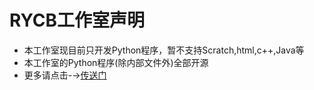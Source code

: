 # RYCB工作室声明
* 本工作室现目前只开发Python程序，暂不支持Scratch,html,c++,Java等
* 本工作室的Python程序(除内部文件外)全部开源
* 更多请点击-→[传送门][statement]

[statement]:https://github.com/QYF-RYCBStudio/ybc/tree/rycb/.rycb/More
